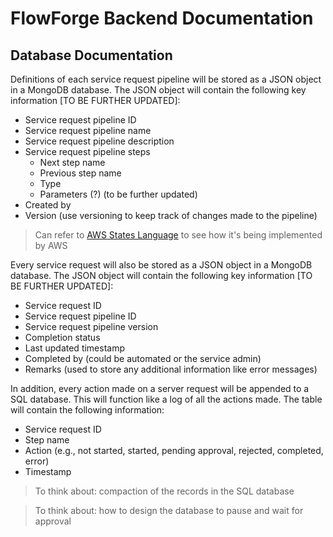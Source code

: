 # FlowForge Backend Documentation

## Database Documentation

Definitions of each service request pipeline will be stored as a JSON object in a MongoDB database.
The JSON object will contain the following key information [TO BE FURTHER UPDATED]:

- Service request pipeline ID
- Service request pipeline name
- Service request pipeline description
- Service request pipeline steps
  - Next step name
  - Previous step name
  - Type
  - Parameters (?) (to be further updated)
- Created by
- Version (use versioning to keep track of changes made to the pipeline)

> Can refer to [AWS States Language](https://docs.aws.amazon.com/step-functions/latest/dg/concepts-amazon-states-language.html) to see how it's being implemented by AWS

Every service request will also be stored as a JSON object in a MongoDB database. The JSON object will contain the following key information [TO BE FURTHER UPDATED]:

- Service request ID
- Service request pipeline ID
- Service request pipeline version
- Completion status
- Last updated timestamp
- Completed by (could be automated or the service admin)
- Remarks (used to store any additional information like error messages)

In addition, every action made on a server request will be appended to a SQL database. This will function like a log of all the actions made. The table will contain the following information:

- Service request ID
- Step name
- Action (e.g., not started, started, pending approval, rejected, completed, error)
- Timestamp

> To think about: compaction of the records in the SQL database

> To think about: how to design the database to pause and wait for approval
